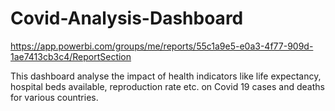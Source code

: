 # Covid-Analysis-Dashboard
https://app.powerbi.com/groups/me/reports/55c1a9e5-e0a3-4f77-909d-1ae7413cb3c4/ReportSection

This dashboard analyse the impact of health indicators like life expectancy, hospital beds available, reproduction rate etc. on Covid 19 cases and deaths for various countries.

